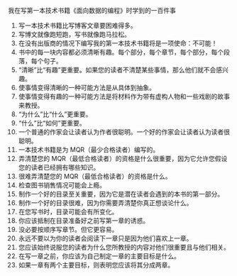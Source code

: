 我在写第一本技术书籍《面向数据的编程》时学到的一百件事

1. 写一本技术书籍比写博客文章要困难得多。
2. 写博文就像跑短跑，写书就像跑马拉松。
3. 在没有出版商的情况下编写我的第一本技术书籍将是一项使命：不可能！
4. 书中的每一块内容都必须清晰有趣。每个部分，每个章节，每个部分，每个段落，每个句子。
5. “清晰”比“有趣”更重要。如果您的读者不清楚某些事情，那么他们就不会感兴趣。
6. 使事情变得清晰的一种可能方法是从具体到抽象。
7. 使事情变得有趣的一种可能方法是将材料作为带有虚构人物和一些戏剧的故事来教授。
8. “为什么”比“什么”更重要。
9. “什么”比“如何”更重要。
10. 一个普通的作家会让读者认为作者很聪明。一个好的作家会让读者认为读者很聪明。
11. 一本技术书籍是为 MQR（最少合格读者）编写的。
12. 弄清楚您的 MQR（最低合格读者）的资格是什么很重要，因为它允许您假设您的读者已经拥有哪些知识。
13. 很难弄清楚您的 MQR（最低合格读者）的资格是什么。
14. 检查图书销售情况可能会上瘾。
15. 制作一个好的目录至关重要，因为它是潜在读者会遇到的本书的第一部分。
16. 制作一个好的目录很难，因为你需要弄清楚你真正想谈论什么。
17. 在您写书时，目录可能会有所变化。
18. 你应该抵制在目录准备好之前写第一章的诱惑。
19. 没必要按顺序写章节。但它更容易。
20. 永远不要以为你的读者会阅读下一章只是因为他们喜欢上一章。
21. 您应该始终说服您的读者为什么您所教授的内容对他们很重要且与他们相关。
22. 在写一章之前，你应该为自己制定一章的主要目标是什么。
23. 如果一章有两个主要目标，则表明您应该将其分成两章。

